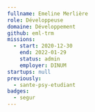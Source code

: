 ```yaml
---
fullname: Emeline Merlière
role: Développeuse
domaine: Développement
github: eml-trm
missions:
  - start: 2020-12-30
    end: 2022-01-29
    status: admin
    employer: DINUM
startups: null
previously:
  - sante-psy-etudiant
badges:
  - segur
---
```

